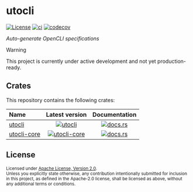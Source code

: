 # utocli

[![License](https://img.shields.io/badge/License-Apache_2.0-blue.svg)](./LICENSE) [![ci](https://github.com/LNSD/utocli/actions/workflows/ci.yml/badge.svg)](https://github.com/LNSD/utocli/actions/workflows/ci.yml) [![codecov](https://codecov.io/gh/LNSD/utocli/graph/badge.svg?token=4MAWTRVWYJ)](https://codecov.io/gh/LNSD/utocli)

_Auto-generate OpenCLI specifications_

> [!WARNING]
> This project is currently under active development and not yet production-ready.

## Crates

This repository contains the following crates:

| Name                                |                                           Latest version                                            |                                    Documentation                                     |
|:------------------------------------|:---------------------------------------------------------------------------------------------------:|:------------------------------------------------------------------------------------:|
| [utocli](./crates/utocli)           |        [![utocli](https://img.shields.io/crates/v/utocli)](https://crates.io/crates/utocli)         |      [![docs.rs](https://img.shields.io/docsrs/utocli)](https://docs.rs/utocli)      |
| [utocli-core](./crates/utocli-core) | [![utocli-core](https://img.shields.io/crates/v/utocli-core)](https://crates.io/crates/utocli-core) | [![docs.rs](https://img.shields.io/docsrs/utocli-core)](https://docs.rs/utocli-core) |

## License

<sup>
Licensed under <a href="LICENSE">Apache License, Version 2.0</a>.
</sup>

<br>

<sub>
Unless you explicitly state otherwise, any contribution intentionally submitted
for inclusion in this project, as defined in the Apache-2.0 license, shall be 
licensed as above, without any additional terms or conditions.
</sub>
